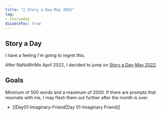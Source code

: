 ```yaml
---
title: "🫧 Story a Day-May 2022"
tag: 
- storyaday
disableToc: true
---
```


## Story a Day
I have a feeling I'm going to regret this.

After NaNoWriMo April 2022, I decided to jump on [Story a Day-May 2022](https://storyaday.org/category/inspiration/may-2022/).

## Goals
Minimum of 500 words and a maximum of 2000. If there are prompts that resonate with me, I may flesh them out further after the month is over.

- [[Day01-Imaginary-Friend|Day 01-Imaginary Friend]]

